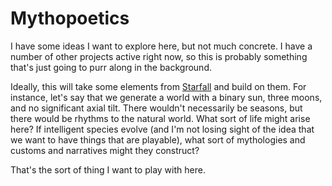 # Mythopoetics

I have some ideas I want to explore here, but not much concrete.  I have a number of other projects active right now, so this is probably something that's just going to purr along in the background.

Ideally, this will take some elements from [Starfall](../astronomy/README.md) and build on them.  For instance, let's say that we generate a world with a binary sun, three moons, and no significant axial tilt.  There wouldn't necessarily be seasons, but there would be rhythms to the natural world.  What sort of life might arise here?  If intelligent species evolve (and I'm not losing sight of the idea that we want to have things that are playable), what sort of mythologies and customs and narratives might they construct?

That's the sort of thing I want to play with here.
